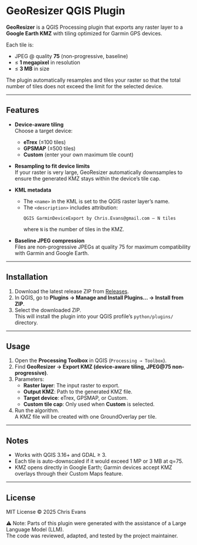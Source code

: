 # GeoResizer QGIS Plugin

**GeoResizer** is a QGIS Processing plugin that exports any raster layer to a **Google Earth KMZ** with tiling optimized for Garmin GPS devices.  

Each tile is:
- JPEG @ quality **75** (non-progressive, baseline)
- ≤ **1 megapixel** in resolution
- ≤ **3 MB** in size

The plugin automatically resamples and tiles your raster so that the total number of tiles does not exceed the limit for the selected device.

---

## Features

- **Device-aware tiling**  
  Choose a target device:
  - **eTrex** (≤100 tiles)
  - **GPSMAP** (≤500 tiles)
  - **Custom** (enter your own maximum tile count)

- **Resampling to fit device limits**  
  If your raster is very large, GeoResizer automatically downsamples to ensure the generated KMZ stays within the device’s tile cap.

- **KML metadata**  
  - The `<name>` in the KML is set to the QGIS raster layer’s name.  
  - The `<description>` includes attribution:  
    ```
    QGIS GarminDeviceExport by Chris.Evans@gmail.com – N tiles
    ```
    where `N` is the number of tiles in the KMZ.

- **Baseline JPEG compression**  
  Files are non-progressive JPEGs at quality 75 for maximum compatibility with Garmin and Google Earth.

---

## Installation

1. Download the latest release ZIP from [Releases](./releases).
2. In QGIS, go to **Plugins → Manage and Install Plugins… → Install from ZIP**.
3. Select the downloaded ZIP.  
   This will install the plugin into your QGIS profile’s `python/plugins/` directory.

---

## Usage

1. Open the **Processing Toolbox** in QGIS (`Processing → Toolbox`).
2. Find **GeoResizer → Export KMZ (device-aware tiling, JPEG@75 non-progressive)**.
3. Parameters:
   - **Raster layer**: The input raster to export.
   - **Output KMZ**: Path to the generated KMZ file.
   - **Target device**: eTrex, GPSMAP, or Custom.
   - **Custom tile cap**: Only used when **Custom** is selected.
4. Run the algorithm.  
   A KMZ file will be created with one GroundOverlay per tile.

---

## Notes

- Works with QGIS 3.16+ and GDAL ≥ 3.
- Each tile is auto-downscaled if it would exceed 1 MP or 3 MB at q=75.
- KMZ opens directly in Google Earth; Garmin devices accept KMZ overlays through their Custom Maps feature.

---

## License

MIT License © 2025 Chris Evans

⚠️ Note: Parts of this plugin were generated with the assistance of a Large Language Model (LLM).  
The code was reviewed, adapted, and tested by the project maintainer.

